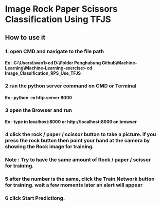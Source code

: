 # Image Rock Paper Scissors Classification Using TFJS

## How to use it

### 1. open CMD and navigate to the file path

#### Ex : C:\Users\iwan1>cd D:\Folder Penghubung Github\Machine-Learning\Machine-Learning-exercise> cd Image_Classification_RPS_Use_TFJS

### 2 run the python server command on CMD or Terminal

#### Ex : python -m http.server 8000

### 3 open the Browser and run

#### Ex : type in localhost:8000 or http://localhost:8000 on browser

### 4 click the rock / paper / scissor button to take a picture. if you press the rock button then point your hand at the camera by showing the Rock image for training.

### Note : Try to have the same amount of Rock / paper / scissor for training.

### 5 after the number is the same, click the Train Network button for training. wait a few moments later an alert will appear

### 6 click Start Predictiong.

